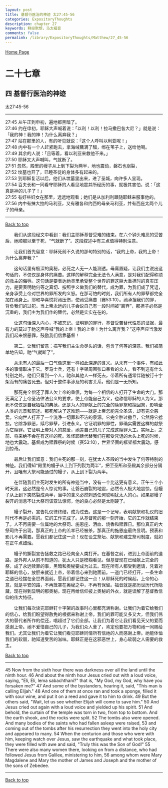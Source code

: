 ```yaml
---
layout: post
title: 基督行医治的神迹 太27:45-56
categories: ExpositoryThoughts
description: chapter 27
keywords: 释经默想，马太福音
comments: false
permalink: /library/ExpositoryThoughts/Matthew/27_45-56
---
```

[ Home Page ]({{site.baseurl}}/index) <br>

<a name="0"></a>
# 二十七章 

## 四 基督行医治的神迹

太27:45-56

***

27:45 从午正到申初，遍地都黑暗了。<br>
27:46 约在申初，耶稣大声喊着说：「以利！以利！拉马撒巴各大尼？」就是说：「我的神！我的神！为什么离弃我？」<br>
27:47 站在那里的人，有的听见就说：「这个人呼叫以利亚呢！」<br>
27:48 内中有一个人赶紧跑去，拿海绒蘸满了醋，绑在苇子上，送给他喝。<br>
27:49 其余的人说：「且等着，看以利亚来救他不来。」<br>
27:50 耶稣又大声喊叫，气就断了。<br>
27:51 忽然，殿里的幔子从上到下裂为两半，地也震动，磐石也崩裂，<br>
27:52 坟墓也开了，已睡圣徒的身体多有起来的。<br>
27:53 到耶稣复活以后，他们从坟墓里出来，进了圣城，向许多人显现。<br>
27:54 百夫长和一同看守耶稣的人看见地震并所经历的事，就极其害怕，说：「这真是神的儿子了！」<br>
27:55 有好些妇女在那里，远远地观看；她们是从加利利跟随耶稣来服事他的。<br>
27:56 内中有抹大拉的马利亚，又有雅各和约西的母亲马利亚，并有西庇太两个儿子的母亲。<br>

***

[Back to top](#0)

&emsp;&emsp;我们从这段经文中看到：我们主耶稣基督受难的结束。在六个钟头难忍的受苦后，祂顺服以至于死，“气就断了”。这段叙述中有三点值得特别注意。

&emsp;&emsp;让我们首先留意：耶稣死前不久说的那句特别的话，“我的上帝，我的上帝！为什么离弃我？”

&emsp;&emsp;这句话里有极深的奥秘，必死之人无一人能测透。毋庸置疑，让我们主说出这句话的，不仅仅是身体的痛苦。这样的解释完全无法令人满意，是对我们配得称颂的救主的侮辱。这句话是要表达祂灵里承受整个世界的罪这巨大重担时的真实压力，是要表明祂何等之真切、按照字义做我们的替代，成为罪，为我们成了咒诅，亲身承受上帝对世界的罪所发的义怒。在那可怕的时刻，我们所有人的罪孽都完全加在祂身上。耶和华喜悦将祂压伤，使祂受痛苦（赛53:10）。祂承担我们的罪，背负我们的过犯。当上帝永远的儿子会说自己有一段时间被“离弃”，那担子必然是沉重的，我们主为我们作的替代，必然是实实在在的。

&emsp;&emsp;让这句话深入内心，不被忘记。证明罪的罪行，基督受苦替代性质的证据，最有力的莫过于祂这声呼喊“我的上帝！我的上帝！为什么离弃我？”这呼声应当激发我们起来恨恶罪，鼓励我们信靠基督！

&emsp;&emsp;第二，让我们留意：描写我们主生命尽头的话，包含了何等的深意。我们被简单地告知，祂“气就断了”。

&emsp;&emsp;从未有人的最后一口气像这里一样如此深邃的含义。从未有一个事件，有如此多的事情取决于它。罗马士兵，还有十字架周围张口呆看的众人，看不到这有什么特别之处。他们只看到一个人，祂和其他人一样死去，带着所有通常伴随被钉十字架而有的痛苦死去。但对于整件事涉及的利害关系，他们是一无所知。

&emsp;&emsp;那死完全偿还了罪人欠上帝的重债，为每一个相信的人打开了生命的大门。那死满足了上帝圣洁律法公义的要求，使上帝能自己为义，也称信耶稣的人为义。那死不仅仅是自我牺牲的典范，还是为人的罪献上的完全的赎罪祭和挽回祭，影响全人类的光景和前途。那死解决了这难题——就是上帝怎能完全圣洁，却有完全慈爱。它向世人打开了一个洗净一切罪和不洁的泉源。它完全胜过撒旦，公然将它掳掠。它除净罪恶，赎尽罪孽，引进永义。它证明罪的罪性，罪确实需要这样的献祭为它赎罪。它证明上帝对人的慈爱，祂差自己的儿子完成这赎罪大工。实际上，之前、将来绝不会在有这样的死。难怪耶稣代替我们在那受咒诅的木头上死的时候，地也大震动。基督成为赎罪祭的时候（赛53:10），世界坚固的框架都大震动，感到惊奇。

&emsp;&emsp;最后让我们留意：我们主死的那一刻，在犹太人圣殿的当中发生了何等特别的神迹。我们得知“殿里的幔子从上到下列裂为两半”，把至圣所和圣殿其余部分分隔开，且唯有大祭司能通过的幔子，从上到下裂为两半。

&emsp;&emsp;在伴随我们主死时发生的所有神迹当中，没有一个比这更有意义。正午三个小时天黑，这必然是令人惊诧的事。让磐石崩裂的地震，必然令人极大地震惊。但幔子从上到下突然裂成两半，当中的含义必然刺透任何聪明犹太人的心。如果那幔子裂开的消息不让大祭司该亚法惊愕，他的良心必然是太刚硬了。

&emsp;&emsp;幔子裂开，宣告礼仪律终结，成为过去。这是一个记号，表明献祭和礼仪的旧时代不再是必需的。它的工作完成了。从基督死的那一刻开始，它的工作就结束了。人不再需要一位属地的大祭司、施恩座、洒血、烧香和赎罪日。那位真正的大祭司终于出现，那真正的上帝的羔羊已经被杀，那真正的施恩座最终显明。预表和影儿不再需要。愿我们都记住这一点！现在设立祭坛、献祭和建立祭司制度，就如在正午点蜡烛。

&emsp;&emsp;幔子的撕裂宣告拯救之路已经向全人类打开。在基督之前，进到上帝面前的道路，是外邦人从前不知道的，犹太人只是模糊看见。但基督现在已经献上完全的祭，成了永远赎罪的事，黑暗和奥秘要成为过去。现在所有人都受到邀请，凭着对耶稣的信心，放胆来就近上帝，带着信心来到祂面前。一道门已经打开，一条生命之道已经摆在全世界面前。愿我们都记住这一点！从耶稣死的时候起，上帝的心意，就是平安的路，不再笼罩在奥秘之中，不再有保留。福音就是那历世历代所隐藏，现在得到显明的那奥秘。现在再给信仰披上奥秘的外衣，就是误解了基督教信仰的伟大特征。

&emsp;&emsp;让我们每次读完耶稣钉十字架的故事时心里都充满称谢。让我们为着它给我们的信心，给我们盼望得赦免的根据来称谢上帝。我们的罪可能又多又大，但我们伟大的替代者所作的偿还，唱超过了它们全部。让我们为着它让我们看见天父的爱而感谢上帝。祂不爱惜自己的儿子，为我们众人舍了，肯定也要把万物和祂一同赐给我们。尤其让我们为着它让我们看见耶稣同情所有信祂的人而感谢上帝。祂能体恤我们的软弱，祂知道受苦的滋味。耶稣正是在这邪恶世上，身心软弱之人需要的救主。

[Back to top](#0)

***

45 Now from the sixth hour there was darkness over all the land until the ninth hour. 46 And about the ninth hour Jesus cried out with a loud voice, saying, "Eli, Eli, lema sabachthani?" that is, "My God, my God, why have you forsaken me?" 47 And some of the bystanders, hearing it, said, "This man is calling Elijah." 48 And one of them at once ran and took a sponge, filled it with sour wine, and put it on a reed and gave it to him to drink. 49 But the others said, "Wait, let us see whether Elijah will come to save him." 50 And Jesus cried out again with a loud voice and yielded up his spirit. 51 And behold, the curtain of the temple was torn in two, from top to bottom. And the earth shook, and the rocks were split. 52 The tombs also were opened. And many bodies of the saints who had fallen asleep were raised, 53 and coming out of the tombs after his resurrection they went into the holy city and appeared to many. 54 When the centurion and those who were with him, keeping watch over Jesus, saw the earthquake and what took place, they were filled with awe and said, "Truly this was the Son of God!" 55 There were also many women there, looking on from a distance, who had followed Jesus from Galilee, ministering to him, 56 among whom were Mary Magdalene and Mary the mother of James and Joseph and the mother of the sons of Zebedee.

***

[Back to top](#0)
